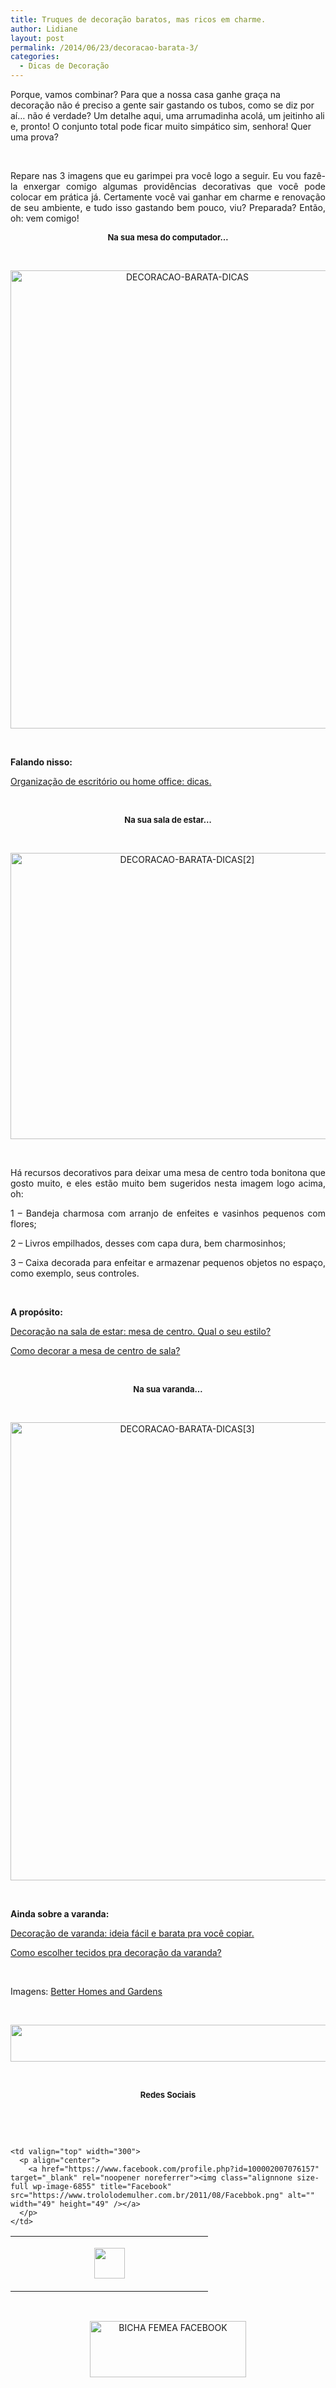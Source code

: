 ```yaml
---
title: Truques de decoração baratos, mas ricos em charme.
author: Lidiane
layout: post
permalink: /2014/06/23/decoracao-barata-3/
categories:
  - Dicas de Decoração
---
```

Porque, vamos combinar? Para que a nossa casa ganhe graça na decoração não é preciso a gente sair gastando os tubos, como se diz por aí… não é verdade? Um detalhe aqui, uma arrumadinha acolá, um jeitinho ali e, pronto! O conjunto total pode ficar muito simpático sim, senhora! Quer uma prova?

&nbsp;

<p align="justify">
  Repare nas 3 imagens que eu garimpei pra você logo a seguir. Eu vou fazê-la enxergar comigo algumas providências decorativas que você pode colocar em prática já. Certamente você vai ganhar em charme e renovação de seu ambiente, e tudo isso gastando bem pouco, viu? Preparada? Então, oh: vem comigo!
</p>

<!--more-->

<p align="center">
  <strong><span style="font-size: small;">Na sua mesa do computador…</span></strong>
</p>

&nbsp;

<p align="center">
  <a href="https://www.trololodemulher.com.br/2014/06/DECORACAO-BARATA-DICAS.jpg"><img class="alignnone size-full wp-image-10135" src="https://www.trololodemulher.com.br/2014/06/DECORACAO-BARATA-DICAS.jpg" alt="DECORACAO-BARATA-DICAS" width="550" height="733" /></a>
</p>

&nbsp;

**Falando nisso:**

<a href="http://www.decoracaodacasa.com/organizacao-de-escritorio/" target="_blank" rel="noopener noreferrer">Organização de escritório ou home office: dicas.</a>

&nbsp;

<p align="center">
  <strong><span style="font-size: small;">Na sua sala de estar…</span></strong>
</p>

&nbsp;

<p align="center">
  <a href="https://www.trololodemulher.com.br/2014/06/DECORACAO-BARATA-DICAS2.jpg"><img class="alignnone size-full wp-image-10136" src="https://www.trololodemulher.com.br/2014/06/DECORACAO-BARATA-DICAS2.jpg" alt="DECORACAO-BARATA-DICAS[2]" width="550" height="458" /></a>
</p>

&nbsp;

<p align="justify">
  Há recursos decorativos para deixar uma mesa de centro toda bonitona que gosto muito, e eles estão muito bem sugeridos nesta imagem logo acima, oh:
</p>

<p align="justify">
  1 – Bandeja charmosa com arranjo de enfeites e vasinhos pequenos com flores;
</p>

<p align="justify">
  2 – Livros empilhados, desses com capa dura, bem charmosinhos;
</p>

<p align="justify">
  3 – Caixa decorada para enfeitar e armazenar pequenos objetos no espaço, como exemplo, seus controles.
</p>

&nbsp;

**A propósito:**

<a href="http://www.trololodemulher.com.br/2010/08/04/decoracao-mesa-de-centro/" target="_blank" rel="noopener noreferrer">Decoração na sala de estar: mesa de centro. Qual o seu estilo?</a>

<a href="http://www.trololodemulher.com.br/2009/02/10/como-decorar-mesa-centro-sala/" target="_blank" rel="noopener noreferrer">Como decorar a mesa de centro de sala?</a>

&nbsp;

<p align="center">
  <strong><span style="font-size: small;">Na sua varanda…</span></strong>
</p>

&nbsp;

<p align="center">
  <a href="https://www.trololodemulher.com.br/2014/06/DECORACAO-BARATA-DICAS3.jpg"><img class="alignnone size-full wp-image-10137" src="https://www.trololodemulher.com.br/2014/06/DECORACAO-BARATA-DICAS3.jpg" alt="DECORACAO-BARATA-DICAS[3]" width="550" height="733" /></a>
</p>

&nbsp;

**Ainda sobre a varanda:**

<a href="http://www.trololodemulher.com.br/2013/07/17/decoracao-varanda/" target="_blank" rel="noopener noreferrer">Decoração de varanda: ideia fácil e barata pra você copiar.</a>

<a href="http://www.decoracaodacasa.com/decoracao-da-varanda/" target="_blank" rel="noopener noreferrer">Como escolher tecidos pra decoração da varanda?</a>

&nbsp;

Imagens: <a href="http://www.bhg.com/" target="_blank" rel="noopener noreferrer">Better Homes and Gardens</a>

&nbsp;

<p align="center">
  <a href="http://feedburner.google.com/fb/a/mailverify?uri=blogbichafemea&loc=pt_BR" target="_blank" rel="noopener noreferrer"><img class="alignnone size-full wp-image-8451" title="Assine o Bicha Fêmea grátis!" src="https://www.trololodemulher.com.br/2012/01/rodapé.png" alt="" width="600" height="59" /></a>
</p>

&nbsp;

<p align="center">
  <strong><span style="font-size: small;">Redes Sociais</span></strong>
</p>

&nbsp;

&nbsp;

<table border="0" width="600" cellspacing="0" cellpadding="2">
  <tr>
    <td valign="top" width="300">
      <p align="center">
        <a href="https://twitter.com/#%21/bichafemea" target="_blank" rel="noopener noreferrer"><img class="alignnone size-full wp-image-6857" title="Twitter" src="https://www.trololodemulher.com.br/2011/08/Twitter.png" alt="" width="49" height="49" /></a>
      </p>
    </td>
    
    <td valign="top" width="300">
      <p align="center">
        <a href="https://www.facebook.com/profile.php?id=100002007076157" target="_blank" rel="noopener noreferrer"><img class="alignnone size-full wp-image-6855" title="Facebook" src="https://www.trololodemulher.com.br/2011/08/Facebbok.png" alt="" width="49" height="49" /></a>
      </p>
    </td>
  </tr>
</table>

&nbsp;

<p style="text-align: center;">
  <a href="https://www.facebook.com/bichafemea" target="_blank" rel="noopener noreferrer"><img class="alignnone size-full wp-image-9849" src="https://www.trololodemulher.com.br/2014/01/BICHA-FEMEA-FACEBOOK1.png" alt="BICHA FEMEA FACEBOOK" width="250" height="90" /></a>
</p>